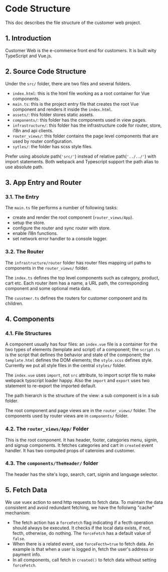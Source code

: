 # Code Structure
This doc describes the file structure of the customer web project. 

## 1. Introduction
Customer Web is the e-commerce front end for customers. It is built wity TypeScript and Vue.js.

## 2. Source Code Structure
Under the `src/` folder, there are two files and several folders.

* `index.html`: this is the html file working as a root container for Vue components.
* `main.ts`: this is the project entry file that creates the root Vue component and renders it inside the `index.html`.
* `assets/`: this folder stores static assets.
* `components/`: this folder has the components used in view pages.
* `infrastructure/`: this folder has the infrastructure code for router, store, i18n and api clients.
* `router_views/`: this folder contains the page level components that are used by router configuration.
* `sytles/`: the folder has scss style files.

Prefer using absolute path(`'src/'`) instead of relative path(`'../../'`) with import statements. Both webpack and Typescript support the path alias to use absolute path.

## 3. App Entry and Router
### 3.1. The Entry
The `main.ts` file performs a number of following tasks:

* create and render the root component (`router_views/App`).
* setup the store.
* configure the router and sync router with store.
* enable i18n functions.
* set network error handler to a console logger.

### 3.2. The Router
The `infrastructure/router` folder has router files mapping url paths to components in the `router_views/` folder.

The `index.ts` defines the top level components such as category, product, cart etc. Each router item has a name, a URL path, the corresponding component and some optional meta data.

The `cusotmer.ts` defines the routers for customer component and its children.

## 4. Components
### 4.1. File Structures
A component usually has four files: an `index.vue` file is a container for the two types of elements (template and script) of a component;  the `script.ts` is the script that defines the behavior and state of the component; the `template.html` defines the DOM elements; the `style.scss` defines style. Currently we put all style files in the central `styles/` folder.

The `index.vue` uses `import`, not `src` attribute, to import script file to make webpack typscript loader happy. Also the `import` and `export` uses two statement to re-export the imported default.

The path hierarch is the structure of the view: a sub component is in a sub folder.

The root component and page views are in the `router_views/` folder. The components used by router views are in `components/` folder.

### 4.2. The `router_views/App/` Folder
This is the root component. It has header, footer, categories menu, signin, and signup components. It fetches categories and cart in `created` event handler. It has two computed props of cateroies and customer.

### 4.3. The `components/TheHeader/` folder
The header has the site's logo, search, cart, signin and language selector.

## 5. Fetch Data
We use vuex action to send http requests to fetch data. To maintain the data consistent and avoid redundant fetching, we have the folloiwng "cache" mechanism: 

* The fetch action has a `forceFetch` flag indicating if a fecth operation should always be executed. It checks if the local data exists, if not, fecth, otherwise, do nothing. The `forceFetch` has a default value of `false`. 
* When there is a related event, use `forceFecth=true` to fetch data. An example is that when a user is logged in, fetch the user's address or payment info. 
* In all components, call fetch in `created()` to fetch data without setting `forceFetch`. 
